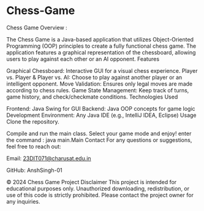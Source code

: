 # Chess-Game
Chess Game
Overview :

The Chess Game is a Java-based application that utilizes Object-Oriented Programming (OOP) principles to create a fully functional chess game. The application features a graphical representation of the chessboard, allowing users to play against each other or an AI opponent.
Features

Graphical Chessboard: Interactive GUI for a visual chess experience.
Player vs. Player & Player vs. AI: Choose to play against another player or an intelligent opponent.
Move Validation: Ensures only legal moves are made according to chess rules.
Game State Management: Keep track of turns, game history, and check/checkmate conditions.
Technologies Used

Frontend: Java Swing for GUI
Backend: Java OOP concepts for game logic
Development Environment: Any Java IDE (e.g., IntelliJ IDEA, Eclipse)
Usage Clone the repository.

Compile and run the main class. Select your game mode and enjoy!
enter the command : java main.Main
Contact For any questions or suggestions, feel free to reach out:

Email: 23DIT071@charusat.edu.in

GitHub: AnshSingh-01

© 2024 Chess Game Project
Disclaimer This project is intended for educational purposes only. Unauthorized downloading, redistribution, or use of this code is strictly prohibited. Please contact the project owner for any inquiries.
